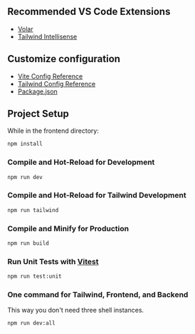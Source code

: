 ## Recommended VS Code Extensions

- [Volar](https://marketplace.visualstudio.com/items?itemName=Vue.volar)
- [Tailwind Intellisense](https://open-vsx.org/extension/bradlc/vscode-tailwindcss)

## Customize configuration

- [Vite Config Reference](https://vitejs.dev/config/)
- [Tailwind Config Reference](https://tailwindcss.com/docs/configuration#creating-your-configuration-file)
- [Package.json](https://docs.npmjs.com/cli/v9/configuring-npm/package-json)

## Project Setup

While in the frontend directory:

```sh
npm install
```

### Compile and Hot-Reload for Development

```sh
npm run dev
```

### Compile and Hot-Reload for Tailwind Development

```sh
npm run tailwind
```

### Compile and Minify for Production

```sh
npm run build
```

### Run Unit Tests with [Vitest](https://vitest.dev/)

```sh
npm run test:unit
```

### One command for Tailwind, Frontend, and Backend

This way you don't need three shell instances.

```sh
npm run dev:all
```
